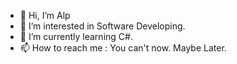 - 👋 Hi, I’m Alp
- 👀 I’m interested in Software Developing.
- 🌱 I’m currently learning C#.
- 📫 How to reach me : You can't now. Maybe Later.

<!---
iAlq/iAlq is a ✨ special ✨ repository because its `README.md` (this file) appears on your GitHub profile.
You can click the Preview link to take a look at your changes.
--->
